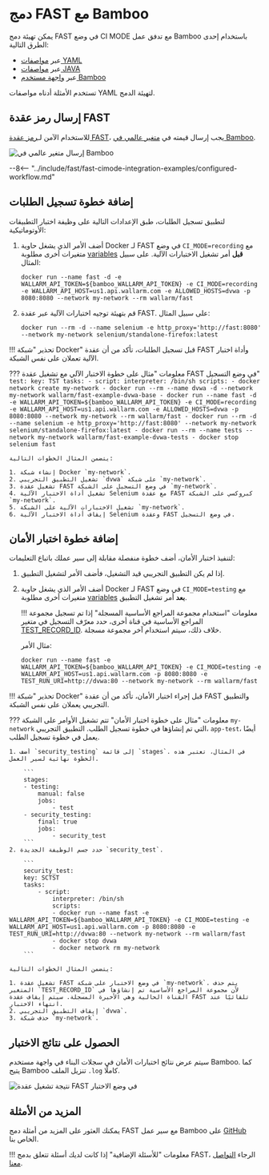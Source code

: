 # دمج FAST مع Bamboo

يمكن تهيئة دمج FAST في وضع CI MODE مع تدفق عمل Bamboo باستخدام إحدى الطرق التالية:

* عبر [مواصفات YAML](https://confluence.atlassian.com/bamboo/bamboo-yaml-specs-938844479.html)
* عبر [مواصفات JAVA](https://confluence.atlassian.com/bamboo/bamboo-java-specs-941616821.html)
* عبر [واجهة مستخدم Bamboo](https://confluence.atlassian.com/bamboo/jobs-and-tasks-289277035.html)

تستخدم الأمثلة أدناه مواصفات YAML لتهيئة الدمج.

## إرسال رمز عقدة FAST

للاستخدام الآمن لـ[رمز عقدة FAST](../../operations/create-node.md)، يجب إرسال قيمته في [متغير عالمي في Bamboo](https://confluence.atlassian.com/bamboo/defining-global-variables-289277112.html).

![إرسال متغير عالمي في Bamboo](../../../images/fast/poc/common/examples/bamboo-cimode/bamboo-env-var-example.png)

--8<-- "../include/fast/fast-cimode-integration-examples/configured-workflow.md"

## إضافة خطوة تسجيل الطلبات

لتطبيق تسجيل الطلبات، طبق الإعدادات التالية على وظيفة اختبار التطبيقات الأوتوماتيكية:

1. أضف الأمر الذي يشغل حاوية Docker لـ FAST في وضع `CI_MODE=recording` مع متغيرات أخرى مطلوبة [variables](../ci-mode-recording.md#environment-variables-in-recording-mode) __قبل__ أمر تشغيل الاختبارات الآلية. على سبيل المثال:

    ```
    docker run --name fast -d -e WALLARM_API_TOKEN=${bamboo_WALLARM_API_TOKEN} -e CI_MODE=recording -e WALLARM_API_HOST=us1.api.wallarm.com -e ALLOWED_HOSTS=dvwa -p 8080:8080 --network my-network --rm wallarm/fast
    ```
2. قم بتهيئة توجيه اختبارات الآلية عبر عقدة FAST. على سبيل المثال:

    ```
    docker run --rm -d --name selenium -e http_proxy='http://fast:8080' --network my-network selenium/standalone-firefox:latest
    ```

!!! تحذير "شبكة Docker"
    قبل تسجيل الطلبات، تأكد من أن عقدة FAST وأداة اختبار الآلية تعملان على نفس الشبكة.

??? معلومات "مثال على خطوة الاختبار الآلي مع تشغيل عقدة FAST في وضع التسجيل"
    ```
    test:
    key: TST
    tasks:
        - script:
            interpreter: /bin/sh
            scripts:
            - docker network create my-network
            - docker run --rm --name dvwa -d --network my-network wallarm/fast-example-dvwa-base
            - docker run --name fast -d -e WALLARM_API_TOKEN=${bamboo_WALLARM_API_TOKEN} -e CI_MODE=recording -e WALLARM_API_HOST=us1.api.wallarm.com -e ALLOWED_HOSTS=dvwa -p 8080:8080 --network my-network --rm wallarm/fast
            - docker run --rm -d --name selenium -e http_proxy='http://fast:8080' --network my-network selenium/standalone-firefox:latest
            - docker run --rm --name tests --network my-network wallarm/fast-example-dvwa-tests
            - docker stop selenium fast
    ```

    يتضمن المثال الخطوات التالية:

    1. إنشاء شبكة Docker `my-network`.
    2. تشغيل التطبيق التجريبي `dvwa` على شبكة `my-network`.
    3. تشغيل عقدة FAST في وضع التسجيل على الشبكة `my-network`.
    4. تشغيل أداة الاختبار الآلية Selenium مع عقدة FAST كبروكسي على الشبكة `my-network`.
    5. تشغيل الاختبارات الآلية على الشبكة `my-network`.
    6. إيقاف أداة الاختبار الآلية Selenium وعقدة FAST في وضع التسجيل.

## إضافة خطوة اختبار الأمان

لتنفيذ اختبار الأمان، أضف خطوة منفصلة مقابلة إلى سير عملك باتباع التعليمات:

1. إذا لم يكن التطبيق التجريبي قيد التشغيل، فأضف الأمر لتشغيل التطبيق.
2. أضف الأمر الذي يشغل حاوية Docker لـ FAST في وضع `CI_MODE=testing` مع متغيرات أخرى مطلوبة [variables](../ci-mode-testing.md#environment-variables-in-testing-mode) __بعد__ أمر تشغيل التطبيق.

    !!! معلومات "استخدام مجموعة المراجع الأساسية المسجلة"
        إذا تم تسجيل مجموعة المراجع الأساسية في قناة أخرى، حدد معرّف التسجيل في متغير [TEST_RECORD_ID](../ci-mode-testing.md#environment-variables-in-testing-mode). خلاف ذلك، سيتم استخدام آخر مجموعة مسجلة.

    مثال الأمر:

    ```
    docker run --name fast -e WALLARM_API_TOKEN=${bamboo_WALLARM_API_TOKEN} -e CI_MODE=testing -e WALLARM_API_HOST=us1.api.wallarm.com -p 8080:8080 -e TEST_RUN_URI=http://dvwa:80 --network my-network --rm wallarm/fast
    ```

!!! تحذير "شبكة Docker"
    قبل إجراء اختبار الأمان، تأكد من أن عقدة FAST والتطبيق التجريبي يعملان على نفس الشبكة.

??? معلومات "مثال على خطوة اختبار الأمان"
    تتم تشغيل الأوامر على الشبكة `my-network` التي تم إنشاؤها في خطوة تسجيل الطلب. التطبيق التجريبي، `app-test`، أيضًا يعمل في خطوة تسجيل الطلب.

    1. أضف `security_testing` إلى قائمة `stages`. في المثال، تعتبر هذه الخطوة نهائية لسير العمل.

        ```
        stages:
        - testing:
            manual: false
            jobs:
                - test
        - security_testing:
            final: true
            jobs:
                - security_test
        ```
    2. حدد جسم الوظيفة الجديدة `security_test`.

        ```
        security_test:
        key: SCTST
        tasks:
            - script:
                interpreter: /bin/sh
                scripts:
                - docker run --name fast -e WALLARM_API_TOKEN=${bamboo_WALLARM_API_TOKEN} -e CI_MODE=testing -e WALLARM_API_HOST=us1.api.wallarm.com -p 8080:8080 -e TEST_RUN_URI=http://dvwa:80 --network my-network --rm wallarm/fast 
                - docker stop dvwa
                - docker network rm my-network
        ```

    يتضمن المثال الخطوات التالية:

    1. تشغيل عقدة FAST في وضع الاختبار على شبكة `my-network`. يتم حذف المتغير `TEST_RECORD_ID` لأن مجموعة المراجع الأساسية تم إنشاؤها في القناة الحالية وهي الأخيرة المسجلة. سيتم إيقاف عقدة FAST تلقائيًا عند انتهاء الاختبار.
    2. إيقاف التطبيق التجريبي `dvwa`.
    3. حذف شبكة `my-network`.

## الحصول على نتائج الاختبار

سيتم عرض نتائج اختبارات الأمان في سجلات البناء في واجهة مستخدم Bamboo. كما يتيح Bamboo تنزيل الملف `.log` كاملًا.

![نتيجة تشغيل عقدة FAST في وضع الاختبار](../../../images/fast/poc/common/examples/bamboo-cimode/bamboo-ci-example.png)

## المزيد من الأمثلة

يمكنك العثور على المزيد من أمثلة دمج FAST مع سير عمل Bamboo على [GitHub](https://github.com/wallarm/fast-examples) الخاص بنا.

!!! معلومات "للأسئلة الإضافية"
    إذا كانت لديك أسئلة تتعلق بدمج FAST، الرجاء [التواصل معنا](mailto:support@wallarm.com).